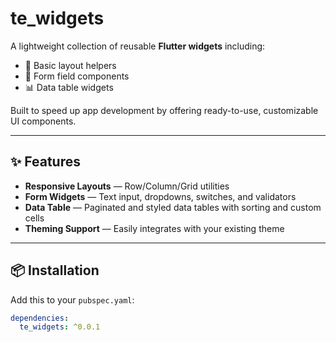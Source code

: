 # te_widgets

A lightweight collection of reusable **Flutter widgets** including:

- 🧱 Basic layout helpers
- 📝 Form field components
- 📊 Data table widgets

Built to speed up app development by offering ready-to-use, customizable UI components.

---

## ✨ Features

- **Responsive Layouts** — Row/Column/Grid utilities
- **Form Widgets** — Text input, dropdowns, switches, and validators
- **Data Table** — Paginated and styled data tables with sorting and custom cells
- **Theming Support** — Easily integrates with your existing theme

---

## 📦 Installation

Add this to your `pubspec.yaml`:

```yaml
dependencies:
  te_widgets: ^0.0.1
```

